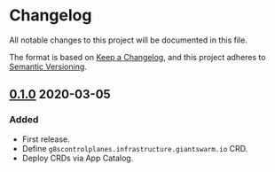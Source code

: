 # Changelog

All notable changes to this project will be documented in this file.

The format is based on [Keep a Changelog](https://keepachangelog.com/en/1.0.0/),
and this project adheres to [Semantic Versioning](https://semver.org/spec/v2.0.0.html).



## [0.1.0] 2020-03-05

### Added

- First release.
- Define `g8scontrolplanes.infrastructure.giantswarm.io` CRD.
- Deploy CRDs via App Catalog.



[Unreleased]: https://github.com/giantswarm/apiextensions/compare/v0.1.0...HEAD
[0.1.0]: https://github.com/giantswarm/apiextensions/releases/tag/v0.1.0
